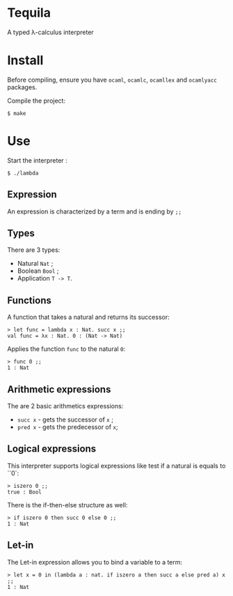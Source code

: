 # Tequila
A typed λ-calculus interpreter

# Install

Before compiling, ensure you have `ocaml`, `ocamlc`, `ocamllex` and `ocamlyacc` packages.

Compile the project:
```
$ make
```

# Use

Start the interpreter :
```
$ ./lambda
```

## Expression
An expression is characterized by a term and is ending by `;;`

## Types
There are 3 types:
- Natural `Nat` ;
- Boolean `Bool` ;
- Application `T -> T`.

## Functions
A function that takes a natural and returns its successor:
```
> let func = lambda x : Nat. succ x ;;
val func = λx : Nat. 0 : (Nat -> Nat)
```

Applies the function `func` to the natural `0`:
```
> func 0 ;;
1 : Nat
```

## Arithmetic expressions
The are 2 basic arithmetics expressions:
- `succ x` - gets the successor of `x` ;
- `pred x` - gets the predecessor of `x`;

## Logical expressions
This interpreter supports logical expressions like test if a natural is equals to ``0`:
```
> iszero 0 ;;
true : Bool
```

There is the if-then-else structure as well:
```
> if iszero 0 then succ 0 else 0 ;;
1 : Nat
```

## Let-in
The Let-in expression allows you to bind a variable to a term:
```
> let x = 0 in (lambda a : nat. if iszero a then succ a else pred a) x ;;
1 : Nat
```
